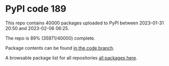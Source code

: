 # PyPI code 189

This repo contains 40000 packages uploaded to PyPI between 
2023-01-31 20:50 and 2023-02-06 06:25.

The repo is 89% (35971/40000) complete.

Package contents can be found [in the code branch](https://github.com/pypi-data/pypi-mirror-189/tree/code/packages).

A browsable package list for all repositories [all packages here](https://pypi-data.github.io/website/repositories/pypi-mirror-189).


